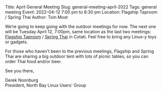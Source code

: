 Title: April General Meeting
Slug: general-meeting-april-2022
Tags: general meeting
Event: 2022-04-12 7:00 pm to 8:30 pm
Location: Flagship Taproom / Spring Thai
Author: Tom Most

We’re going to keep going with the outdoor meetings for now.
The next one will be Tuesday April 12, 7:00pm, same location as the last two
meetings: [Flagship Taproom](https://www.flagshiptaproom.com/cotati) / [Spring Thai](https://www.springthai.net/) in Cotati. 
Feel free to bring any Linux-y toys or gadgets.

For those who haven't been to the previous meetings, Flagship and
Spring Thai are sharing a big outdoor tent with lots of picnic tables,
so you can order Thai food and/or beer.

See you there,

Derek Noonburg<br>
President, North Bay Linux Users' Group
